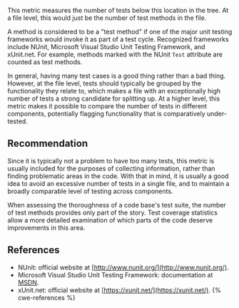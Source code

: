 This metric measures the number of tests below this location in the tree. At a file level, this would just be the number of test methods in the file.

A method is considered to be a "test method" if one of the major unit testing frameworks would invoke it as part of a test cycle. Recognized frameworks include NUnit, Microsoft Visual Studio Unit Testing Framework, and xUnit.net. For example, methods marked with the NUnit `Test` attribute are counted as test methods.

In general, having many test cases is a good thing rather than a bad thing. However, at the file level, tests should typically be grouped by the functionality they relate to, which makes a file with an exceptionally high number of tests a strong candidate for splitting up. At a higher level, this metric makes it possible to compare the number of tests in different components, potentially flagging functionality that is comparatively under-tested.


## Recommendation
Since it is typically not a problem to have too many tests, this metric is usually included for the purposes of collecting information, rather than finding problematic areas in the code. With that in mind, it is usually a good idea to avoid an excessive number of tests in a single file, and to maintain a broadly comparable level of testing across components.

When assessing the thoroughness of a code base's test suite, the number of test methods provides only part of the story. Test coverage statistics allow a more detailed examination of which parts of the code deserve improvements in this area.


## References
* NUnit: official website at [http://www.nunit.org/](http://www.nunit.org/).
* Microsoft Visual Studio Unit Testing Framework: documentation at [MSDN](https://msdn.microsoft.com/en-us/library/microsoft.visualstudio.testtools.unittesting.aspx).
* xUnit.net: official website at [https://xunit.net/](https://xunit.net/).
{% cwe-references %}
